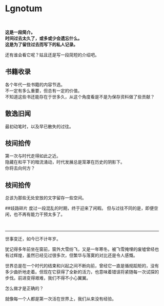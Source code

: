 # Lgnotum
<br>

**这是一段简介。**   
**时间过去太久了，或多或少会遗忘什么。**   
**这是为了留住过去而写下的私人记录。**   

还有谁会看它呢？姑且还是写一段简短的介绍吧。

## 书籍收录
各个年代一些书籍的内容节选。   
不一定有多么重要，但总有一定的价值。   
不知道这些书还能存在于世多久，从这个角度看是不是为保存资料做了些贡献？

## 散逸旧闻
最初动笔时，以及早已散失的过往。

## 枝间拾传
第一次与时代走得如此之近。   
隐藏在和平下的暗流涌动，时代发展总是笼罩在历史的阴影下。   
你将去向何方？

## 枝间拾传
总该为那些无处安放的文字留存一些空间。

##歧路碎片
度过一段混乱的时期，终于迎来了闲暇。
但与过往不同的是，即便空闲，也不再有能力干预太多了。

<br>

---
世事变迁，如今已不计年岁。

犹记得多年前坐在窗前，窗外大雪纷飞，又是一年寒冬。被飞雪掩埋的废墟曾经也有过辉煌，虽然已经见过很多次，但繁华与落寞的对比还是令人感慨。   

世界总是在一个时代的结束和兴起之间不断向前，曾经它一直是循规蹈矩的，没有多少曲折地走着。但现在它获得了全新的活力，也意味着错误将紧随每一次试探的步伐。前进变得艰难，我们不得不小心翼翼。

怎么做才是正确的？

就像每一个人都是第一次活在世界上，我们从来没有经验。
